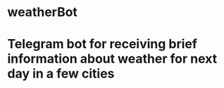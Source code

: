 # weatherBot
# Telegram bot for receiving brief information about weather for next day in a few cities
